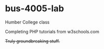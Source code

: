bus-4005-lab
============

Humber College class

Completing PHP tutorials from w3schools.com

~~Truly groundbreaking stuff.~~

